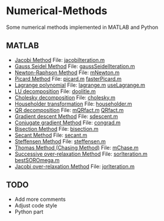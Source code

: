 # Numerical-Methods

Some numerical methods implemented in MATLAB and Python

## MATLAB

- [Jacobi Method](https://en.wikipedia.org/wiki/Jacobi_method) File: [jacobiIteration.m](./MATLAB/jacobiIteration.m)
- [Gauss Seidel Method](https://en.wikipedia.org/wiki/Gauss%E2%80%93Seidel_method) File: [gaussSeidelIteration.m](./MATLAB/gaussSeidelIteration.m)
- [Newton-Raphson Method](https://en.wikipedia.org/wiki/Newton%27s_method) File: [mNewton.m](./MATLAB/mNewton.m)
- [Picard Method](https://en.wikipedia.org/wiki/Picard%E2%80%93Lindel%C3%B6f_theorem) File: [picard.m](./MATLAB/picard.m) [fasterPicard.m](./MATLAB/fasterPicard.m)
- [Lagrange polynomial](https://en.wikipedia.org/wiki/Lagrange_polynomial) File: [lagrange.m](./MATLAB/lagrange.m) [useLagrange.m](./MATLAB/useLagrange.m)
- [LU decomposition](https://en.wikipedia.org/wiki/LU_decomposition#Doolittle_algorithm) File: [doolitle.m](./MATLAB/doolitle.m)
- [Cholesky decomposition](https://en.wikipedia.org/wiki/Cholesky_decomposition) File: [cholesky.m](./MATLAB/cholesky.m)
- [Householder transformation](https://en.wikipedia.org/wiki/Householder_transformation) File: [householder.m](./MATLAB/householder.m)
- [QR decomposition](https://en.wikipedia.org/wiki/QR_decomposition) File: [mQRfact.m](./MATLAB/mQRfact.m) [QRfact.m](./MATLAB/QRfact.m)
- [Gradient descent Method](https://en.wikipedia.org/wiki/Gradient_descent) File: [sdescent.m](./MATLAB/sdescent.m)
- [Conjugate gradient Method](https://en.wikipedia.org/wiki/Conjugate_gradient_method) File: [congrad.m](./MATLAB/congrad.m)
- [Bisection Method](https://en.wikipedia.org/wiki/Bisection_method) File: [bisection.m](./MATLAB/bisection.m)
- [Secant Method](https://en.wikipedia.org/wiki/Secant_method) File: [secant.m](./MATLAB/secant.m)
- [Steffensen Method](https://en.wikipedia.org/wiki/Steffensen%27s_method) File: [steffensen.m](./MATLAB/steffensen.m)
- [Thomas Method (Chasing Method)](https://en.wikipedia.org/wiki/Tridiagonal_matrix_algorithm) File: [mChase.m](./MATLAB/mChase.m)
- [Successive over-relaxation Method](https://en.wikipedia.org/wiki/Successive_over-relaxation) File: [sorIteration.m](./MATLAB/sorIteration.m) [bestSOROmega.m](./MATLAB/bestSOROmega.m)
- [Jacobi over-relaxation Method](https://en.wikipedia.org/wiki/Jacobi_method#Weighted_Jacobi_method) File: [jorIteration.m](./MATLAB/jorItertaion.m)

## TODO

- Add more comments
- Adjust code style
- Python part

